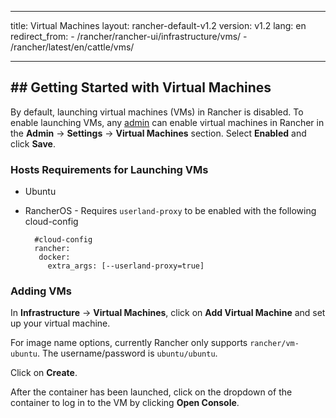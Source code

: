 * * *

title: Virtual Machines layout: rancher-default-v1.2 version: v1.2 lang: en redirect_from: - /rancher/rancher-ui/infrastructure/vms/ - /rancher/latest/en/cattle/vms/

* * *

## ## Getting Started with Virtual Machines

By default, launching virtual machines (VMs) in Rancher is disabled. To enable launching VMs, any [admin]({{site.baseurl}}/rancher/{{page.version}}/{{page.lang}}/configuration/access-control/#admin) can enable virtual machines in Rancher in the **Admin** -> **Settings** -> **Virtual Machines** section. Select **Enabled** and click **Save**.

### Hosts Requirements for Launching VMs

* Ubuntu
* RancherOS - Requires `userland-proxy` to be enabled with the following cloud-config
    
        #cloud-config
        rancher:
         docker:
           extra_args: [--userland-proxy=true]                                                                                                   
        

### Adding VMs

In **Infrastructure** -> **Virtual Machines**, click on **Add Virtual Machine** and set up your virtual machine.

For image name options, currently Rancher only supports `rancher/vm-ubuntu`. The username/password is `ubuntu/ubuntu`.

Click on **Create**.

After the container has been launched, click on the dropdown of the container to log in to the VM by clicking **Open Console**.